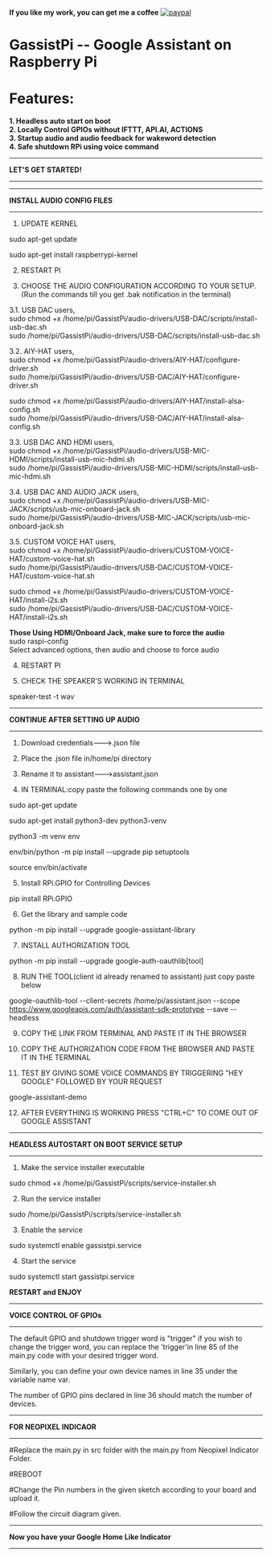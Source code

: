 **If you like my work, you can get me a coffee** [![paypal](https://www.paypalobjects.com/en_US/i/btn/btn_donate_LG.gif)](https://www.paypal.com/cgi-bin/webscr?cmd=_s-xclick&hosted_button_id=7PMAZXFUU5E4J)
# GassistPi -- Google Assistant on Raspberry Pi
# Features:  
**1. Headless auto start on boot**  
**2. Locally Control GPIOs without IFTTT, API.AI, ACTIONS**  
**3. Startup audio and audio feedback for wakeword detection**   
**4. Safe shutdown RPi using voice command**  



*************************************************  
**LET'S GET STARTED!**  
*************************************************  

*************************************************  
**INSTALL AUDIO CONFIG FILES**
*************************************************  
1. UPDATE KERNEL  

sudo apt-get update  

sudo apt-get install raspberrypi-kernel

2. RESTART PI

3. CHOOSE THE AUDIO CONFIGURATION ACCORDING TO YOUR SETUP.  
   (Run the commands till you get .bak notification in the terminal)

  3.1. USB DAC users,  
  sudo chmod +x /home/pi/GassistPi/audio-drivers/USB-DAC/scripts/install-usb-dac.sh  
  sudo /home/pi/GassistPi/audio-drivers/USB-DAC/scripts/install-usb-dac.sh  

  3.2. AIY-HAT users,  
  sudo chmod +x /home/pi/GassistPi/audio-drivers/AIY-HAT/configure-driver.sh  
  sudo /home/pi/GassistPi/audio-drivers/USB-DAC/AIY-HAT/configure-driver.sh  
  
  sudo chmod +x /home/pi/GassistPi/audio-drivers/AIY-HAT/install-alsa-config.sh  
  sudo /home/pi/GassistPi/audio-drivers/USB-DAC/AIY-HAT/install-alsa-config.sh  

  3.3. USB DAC AND HDMI users,  
  sudo chmod +x /home/pi/GassistPi/audio-drivers/USB-MIC-HDMI/scripts/install-usb-mic-hdmi.sh  
  sudo /home/pi/GassistPi/audio-drivers/USB-MIC-HDMI/scripts/install-usb-mic-hdmi.sh  
  
  3.4. USB DAC AND AUDIO JACK users,  
  sudo chmod +x /home/pi/GassistPi/audio-drivers/USB-MIC-JACK/scripts/usb-mic-onboard-jack.sh  
  sudo /home/pi/GassistPi/audio-drivers/USB-MIC-JACK/scripts/usb-mic-onboard-jack.sh  
  
  3.5. CUSTOM VOICE HAT users,  
  sudo chmod +x /home/pi/GassistPi/audio-drivers/CUSTOM-VOICE-HAT/custom-voice-hat.sh  
  sudo /home/pi/GassistPi/audio-drivers/USB-DAC/CUSTOM-VOICE-HAT/custom-voice-hat.sh  
  
  sudo chmod +x /home/pi/GassistPi/audio-drivers/CUSTOM-VOICE-HAT/install-i2s.sh  
  sudo /home/pi/GassistPi/audio-drivers/USB-DAC/CUSTOM-VOICE-HAT/install-i2s.sh  
  
**Those Using HDMI/Onboard Jack, make sure to force the audio**  
sudo raspi-config  
Select advanced options, then audio and choose to force audio  

4. RESTART PI  

5. CHECK THE SPEAKER'S WORKING IN TERMINAL  

speaker-test -t wav  

**********************************************************************  
**CONTINUE AFTER SETTING UP AUDIO**
**********************************************************************   

1. Download credentials--->.json file  

2. Place the .json file in/home/pi directory  

3. Rename it to assistant--->assistant.json  

4. IN TERMINAL:copy paste the following commands one by one  

sudo apt-get update  

sudo apt-get install python3-dev python3-venv  

python3 -m venv env  

env/bin/python -m pip install --upgrade pip setuptools  

source env/bin/activate  

5. Install RPi.GPIO for Controlling Devices

pip install RPi.GPIO  

6. Get the library and sample code  

python -m pip install --upgrade google-assistant-library  

7. INSTALL AUTHORIZATION TOOL  

python -m pip install --upgrade google-auth-oauthlib[tool]  

8. RUN THE TOOL(client id already renamed to assistant) just copy paste below  

google-oauthlib-tool --client-secrets /home/pi/assistant.json --scope https://www.googleapis.com/auth/assistant-sdk-prototype --save --headless  

9. COPY THE LINK FROM TERMINAL AND PASTE IT IN THE BROWSER  

10. COPY THE AUTHORIZATION CODE FROM THE BROWSER AND PASTE IT IN THE TERMINAL  

11. TEST BY GIVING SOME VOICE COMMANDS BY TRIGGERING "HEY GOOGLE" FOLLOWED BY YOUR REQUEST

google-assistant-demo

12. AFTER EVERYTHING IS WORKING PRESS "CTRL+C" TO COME OUT OF GOOGLE ASSISTANT  

*************************************************  
**HEADLESS AUTOSTART ON BOOT SERVICE SETUP**  
*************************************************  
1. Make the service installer executable  

sudo chmod +x /home/pi/GassistPi/scripts/service-installer.sh  

2. Run the service installer  

sudo /home/pi/GassistPi/scripts/service-installer.sh  

3. Enable the service  

sudo systemctl enable gassistpi.service  

4. Start the service  

sudo systemctl start gassistpi.service  

**RESTART and ENJOY**  

************************************************
**VOICE CONTROL OF GPIOs**
************************************************
The default GPIO and shutdown trigger word is "trigger" if you wish to change the trigger word, you can replace the 'trigger'in line 85 of the main.py code with your desired trigger word.

Similarly, you can define your own device names in line 35 under the variable name var.  

The number of GPIO pins declared in line 36 should match the number of devices.  

************************************************  
**FOR NEOPIXEL INDICAOR**
************************************************  
#Replace the main.py in src folder with the main.py from Neopixel Indicator Folder.  

#REBOOT  

#Change the Pin numbers in the given sketch according to your board and upload it.  

#Follow the circuit diagram given.  

************************************************  
**Now you have your Google Home Like Indicator**  
************************************************  
